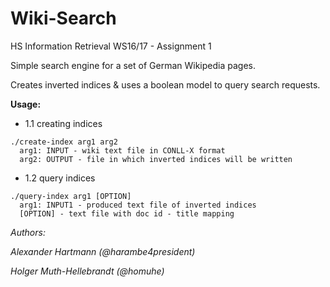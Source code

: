 # Wiki-Search
HS Information Retrieval WS16/17 - Assignment 1


Simple search engine for a set of German Wikipedia pages.

Creates inverted indices & uses a boolean model to query search requests.



**Usage:**
- 1.1 creating indices
```
./create-index arg1 arg2
  arg1: INPUT - wiki text file in CONLL-X format
  arg2: OUTPUT - file in which inverted indices will be written
```
  
- 1.2 query indices

```
./query-index arg1 [OPTION]
  arg1: INPUT1 - produced text file of inverted indices
  [OPTION] - text file with doc id - title mapping
```






*Authors:*

*Alexander Hartmann (@harambe4president)*

*Holger Muth-Hellebrandt (@homuhe)*
